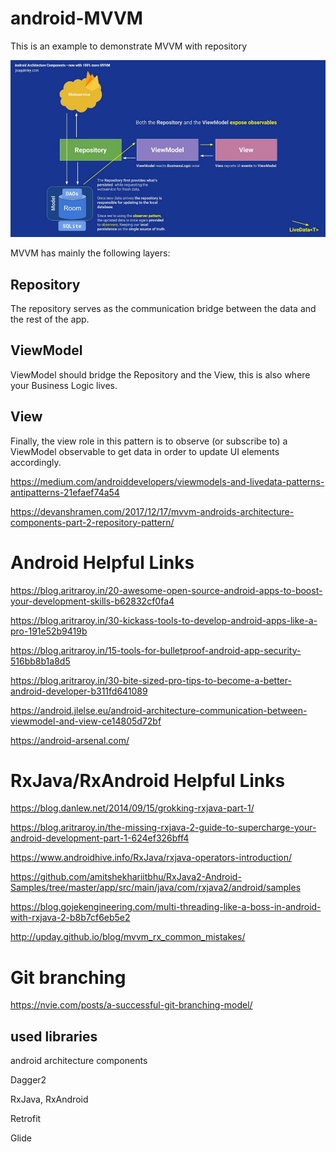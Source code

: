 # android-MVVM
This is an example to demonstrate MVVM with repository

![Screenshot](mvvm_repository.jpeg)

MVVM has mainly the following layers:

## Repository
The repository serves as the communication bridge between the data and the rest of the app.

## ViewModel
ViewModel should bridge the Repository and the View, this is also where your Business Logic lives.

## View
Finally, the view role in this pattern is to observe (or subscribe to) a ViewModel observable to get data in order to update UI elements accordingly.

https://medium.com/androiddevelopers/viewmodels-and-livedata-patterns-antipatterns-21efaef74a54

https://devanshramen.com/2017/12/17/mvvm-androids-architecture-components-part-2-repository-pattern/


# Android Helpful Links


https://blog.aritraroy.in/20-awesome-open-source-android-apps-to-boost-your-development-skills-b62832cf0fa4

https://blog.aritraroy.in/30-kickass-tools-to-develop-android-apps-like-a-pro-191e52b9419b

https://blog.aritraroy.in/15-tools-for-bulletproof-android-app-security-516bb8b1a8d5

https://blog.aritraroy.in/30-bite-sized-pro-tips-to-become-a-better-android-developer-b311fd641089

https://android.jlelse.eu/android-architecture-communication-between-viewmodel-and-view-ce14805d72bf

https://android-arsenal.com/



# RxJava/RxAndroid Helpful Links

https://blog.danlew.net/2014/09/15/grokking-rxjava-part-1/

https://blog.aritraroy.in/the-missing-rxjava-2-guide-to-supercharge-your-android-development-part-1-624ef326bff4

https://www.androidhive.info/RxJava/rxjava-operators-introduction/

https://github.com/amitshekhariitbhu/RxJava2-Android-Samples/tree/master/app/src/main/java/com/rxjava2/android/samples

https://blog.gojekengineering.com/multi-threading-like-a-boss-in-android-with-rxjava-2-b8b7cf6eb5e2

http://upday.github.io/blog/mvvm_rx_common_mistakes/



# Git branching

https://nvie.com/posts/a-successful-git-branching-model/


## used libraries

android architecture components

Dagger2

RxJava, RxAndroid

Retrofit

Glide
